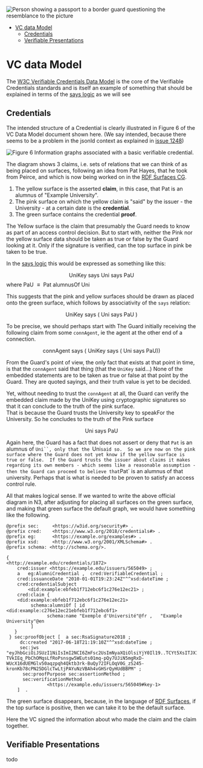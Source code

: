 ![Person showing a passport to a border guard questioning the resemblance to the picture](https://www.vmcdn.ca/f/files/victoriatimescolonist/json/2022/06/web1_raeside_passport_web.jpg;w=960;h=640;bgcolor=000000)

- [VC data Model](#vc-data-model)
  - [Credentials](#credentials)
  - [Verifiable Presentations](#verifiable-presentations)


# VC data Model

The [W3C Verifiable Credentials Data Model](https://www.w3.org/TR/vc-data-model/) is the core of the Verifiable Credentials standards and is itself an example of something that should be explained in terms of the [says logic](Says.md) as we will see

## Credentials

The intended structure of a Credential is clearly illustrated in Figure 6 of the VC Data Model document shown here. 
(We say intended, because there seems to be a problem in the jsonld context as explained in [issue 1248](https://github.com/w3c/vc-data-model/issues/1248))

![Figure 6 Information graphs associated with a basic verifiable credential.](https://camo.githubusercontent.com/d37bdf92cae6a0faeb4d9c25419d1e3b8c8ba74d68a64040f36d155b090081ee/68747470733a2f2f7777772e77332e6f72672f54522f76632d646174612d6d6f64656c2f6469616772616d732f63726564656e7469616c2d67726170682e737667)

The diagram shows 3 claims, i.e. sets of relations that we can think of as being placed on surfaces, following an idea from Pat Hayes, that he took from Peirce, and which is now being worked on in the [RDF Surfaces CG](https://w3c-cg.github.io/rdfsurfaces/).

1. The yellow surface is the asserted **claim**, in this case, that Pat is an alumnus of "Example University".  
2. The pink surface on which the yellow claim is "said" by the issuer - the University - at a certain date is the **credential**. 
3. The green surface contains the credential **proof**.

The Yellow surface is the claim that presumably the Guard needs to know as part of an access control decision. 
 But to start with, neither the Pink nor the yellow surface data should be taken as true or false by the Guard looking at it. Only if the signature is verified, can the top surface in pink be taken to be true. 

In the [says logic](Says.md) this would be expressed as something like this:

$$
\text{ UniKey } \text{ says } \text{ Uni } \text{ says } \text{ PaU }
$$
where $\text{ PaU } \equiv \text{ Pat alumnusOf Uni }$

This suggests that the pink and yellow surfaces should be drawn as placed onto the green surface, which follows by associativity of the `says` relation:

$$
\text{UniKey} \text{ says } ( \text{ Uni } \text{ says } \text{ PaU } )
$$

To be precise, we should perhaps start with The Guard initially receiving the following claim from some `connAgent`,
ie the agent at the other end of a connection.  

$$
\text{ connAgent } \text{ says } (\text{ UniKey } \text{ says } ( \text{ Uni } \text{ says } \text{ PaU} ))
$$

From the Guard's point of view, the only fact that exists at that point in time, is that the `connAgent` said that thing (that the `UniKey` said...) 
None of the embedded statements are to be taken as true or false at that point by the Guard. 
They are quoted sayings, and their truth value is yet to be decided.

Yet, without needing to trust the `connAgent` at all, the Guard can verify the embedded claim made by the UniKey using cryptographic signatures so that it can conclude to the truth of the pink surface.  
That is because the Guard trusts the University key to speakFor the University.
So he concludes to the truth of the Pink surface

$$
\text{ Uni } \text{ says } \text{ PaU } 
$$

Again here, the Guard has a fact that does not assert or deny that `Pat` is an alumnus of `Uni``, only that the `Uni` said so. 
So we are now on the pink surface where the Guard does not yet know if the yellow surface is true or false. 
If the Guard trusts the issuer about claims it makes regarding its own members - which seems like a reasonable assumption - then the Guard can proceed to believe that `Pat` is an alumnus of that university. Perhaps that is what is needed to be proven to satisfy an access control rule.

All that makes logical sense. If we wanted to write the above official diagram in N3, after adjusting for placing all surfaces on the green surface, and making that green surface the default graph, we would have something like the following. 


```Turtle
@prefix sec:     <https://w3id.org/security#> .
@prefix cred:    <https://www.w3.org/2018/credentials#> .
@prefix eg:      <https://example.org/examples#> .
@prefix xsd:     <http://www.w3.org/2001/XMLSchema#> .
@prefix schema: <http://schema.org/>.

{   
<http://example.edu/credentials/1872>
    cred:issuer <https://example.edu/issuers/565049> ;
    a   eg:AlumniCredential ,  cred:VerifiableCredential ;
    cred:issuanceDate "2010-01-01T19:23:24Z"^^xsd:dateTime ;
    cred:credentialSubject
        <did:example:ebfeb1f712ebc6f1c276e12ec21> ;
    cred:claim { 
    <did:example:ebfeb1f712ebc6f1c276e12ec21>
         schema:alumniOf [ id <did:example:c276e12ec21ebfeb1f712ebc6f1> 
               schema:name "Exemple d'Université"@fr ,   "Example University"@en 
         ] 
   }
 } sec:proofObject [  a sec:RsaSignature2018 ;
     dc:created "2017-06-18T21:19:10Z"^^xsd:dateTime ;
     sec:jws "eyJhbGciOiJSUzI1NiIsImI2NCI6ZmFsc2UsImNyaXQiOlsiYjY0Il19..TCYt5XsITJX1CxPCT8yAV-TVkIEq_PbChOMqsLfRoPsnsgw5WEuts01mq-pQy7UJiN5mgRxD-WUcX16dUEMGlv50aqzpqh4Qktb3rk-BuQy72IFLOqV0G_zS245-kronKb78cPN25DGlcTwLtjPAYuNzVBAh4vGHSrQyHUdBBPM" ;
      sec:proofPurpose sec:assertionMethod ;
      sec:verificationMethod
               <https://example.edu/issuers/565049#key-1> 
    ]  .
```

The green surface disappears, because, in the language of [RDF Surfaces](https://w3c-cg.github.io/rdfsurfaces/), if the top surface is positive, then we can take it to be the default surface.

Here the VC signed the information about who made the claim and the claim together. 

## Verifiable Presentations

todo